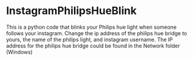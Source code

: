 # InstagramPhilipsHueBlink
This is a python code that blinks your Philips hue light when someone follows your instagram.
Change the ip address of the philips hue bridge to yours, the name of the philips light, and instagram username.
The IP address for the philips hue bridge could be found in the Network folder (Windows)
